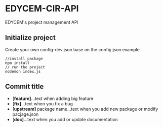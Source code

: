 # EDYCEM-CIR-API
EDYCEM's project management API
## Initialize project

Create your own config-dev.json base on the config.json.example

~~~~
//install package
npm install
// run the project
nodemon index.js
~~~~

## Commit title
* **[feature]**...text when adding big feature
* **[fix]**...text when you fix a bug
* **[upstream]** package name...text when you add new package or modify pacjage.json
* **[doc]**...text when you add or update documentation
